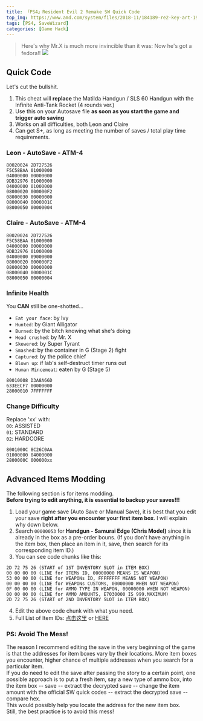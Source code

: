 ```yaml
---
title: 「PS4」Resident Evil 2 Remake SW Quick Code
top_img: https://www.amd.com/system/files/2018-11/184189-re2-key-art-1920x800.jpg
tags: [PS4, SaveWizard]
categories: [Game Hack]
---
```


>Here's why Mr.X is much more invincible than it was: Now he's got a fedora!!
![](https://i.ytimg.com/vi/3PoWMBvvX9c/maxresdefault.jpg)
<!-- more -->

## Quick Code
Let's cut the bullshit.  

1. This cheat will **replace** the Matilda Handgun / SLS 60 Handgun with the Infinite Anti-Tank Rocket (4 rounds ver.)  
2. Use this on your Autosave file **as soon as you start the game and trigger auto saving**  
3. Works on all difficulties, both Leon and Claire  
4. Can get S+, as long as meeting the number of saves / total play time requirements.  


### Leon - AutoSave - ATM-4    
```
80020024 2D727526
F5C58BAA 01000000
04000000 00000000
9DB32976 01000000
04000000 01000000
08000020 000000F2
08000030 00000000
08000040 0000001C
08000050 00000004
```

### Claire - AutoSave - ATM-4
```
80020024 2D727526
F5C58BAA 01000000
04000000 00000000
9DB32976 01000000
04000000 09000000
08000020 000000F2
08000030 00000000
08000040 0000001C
08000050 00000004
```

### Infinite Health
You **CAN** still be one-shotted...  
* `Eat your face`: by Ivy   
* `Hunted`: by Giant Alligator  
* `Burned`: by the bitch knowing what she's doing  
* `Head crushed`: by Mr. X  
* `Skewered`: by Super Tyrant  
* `Smashed`: by the container in G (Stage 2) fight  
* `Captured`: by the police chief  
* `Blown up`: if lab's self-destruct timer runs out  
* `Human Mincemeat`: eaten by G (Stage 5)  
```
80010008 D3A8A66D
633EECF7 00000000
28000010 7FFFFFFF
```

### Change Difficulty  
Replace 'xx' with:  
`00`: ASSISTED  
`01`: STANDARD  
`02`: HARDCORE
```
8001000C 8C26C0AA
01000000 04000000
2800000C 000000xx
```

## Advanced Items Modding

The following section is for items modding.  
**Before trying to edit anything, it is essential to backup your saves!!!**  

1. Load your game save (Auto Save or Manual Save), it is best that you edit your save **right after you encounter your first item box**. I will explain why down below.  
2. Search `00000053` for **Handgun - Samurai Edge (Chris Model)** since it is already in the box as a pre-order bouns. (If you don't have anything in the item box, then place an item in it, save, then search for its corresponding item ID.)  
3. You can see code chunks like this:  
```
2D 72 75 26 (START of 1ST INVENTORY SLOT in ITEM BOX)
00 00 00 00 (LINE for ITEMs ID, 00000000 MEANS IS WEAPON)
53 00 00 00 (LINE for WEAPONs ID, FFFFFFFF MEANS NOT WEAPON)
00 00 00 00 (LINE for WEAPONs CUSTOMs, 00000000 WHEN NOT WEAPON)
0F 00 00 00 (LINE for AMMO TYPE IN WEAPON, 00000000 WHEN NOT WEAPON)
00 00 00 00 (LINE for AMMO AMOUNTS, E7030000 IS 999.MAXIMUM)
2D 72 75 26 (START of 2ND INVENTORY SLOT in ITEM BOX)
```
4. Edit the above code chunk with what you need.
5. Full List of Item IDs: [点击这里](http://note.youdao.com/noteshare?id=2b54e36d5e003a81b0658564d2c8c04e) or [HERE](https://docs.google.com/spreadsheets/d/1TUDs7BtM5AurD3oepdAfRXfRkmqa6hKpVPHL2SqfO58/edit?usp=sharing)

### PS: Avoid The Mess!
The reason I recommend editing the save in the very beginning of the game is that the addresses for item boxes vary by their locations. More item boxes you encounter, higher chance of multiple addresses when you search for a particular item.  
If you do need to edit the save after passing the story to a certain point, one possible approach is to put a fresh item, say a new type of ammo box, into the item box -- save -- extract the decrypted save -- change the item amount with the official SW quick codes -- extract the decrypted save -- compare hex.  
This would possibly help you locate the address for the new item box.  
Still, the best practice is to avoid this mess!